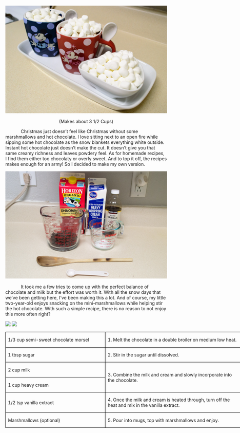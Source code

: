 ![](assets/images/2015/12/20151111-DSC_4779.jpg)
<p align=center style='text-align:center'><span>(Makes about 3 1/2 Cups)</span></p>

<p style='text-indent:.5in'><span>Christmas
just doesn’t feel like Christmas without some marshmallows and hot chocolate. I
love sitting next to an open fire while sipping some hot chocolate as the snow
blankets everything white outside. Instant hot chocolate just doesn’t make the
cut. It doesn’t give you that same creamy richness and leaves powdery feel. As
for homemade recipes, I find them either too chocolaty or overly sweet. And to
top it off, the recipes makes enough for an army! So I decided to make my own
version.</span></p>

![](assets/images/2015/12/20151111-DSC_4763.jpg)

<p style='text-indent:.5in'><span>It
took me a few tries to come up with the perfect balance of chocolate and milk
but the effort was worth it. With all the snow days that we’ve been getting
here, I’ve been making this a lot. And of course, my little two-year-old enjoys
snacking on the mini-marshmallows while helping stir the hot chocolate. With
such a simple recipe, there is no reason to not enjoy this more often right?</span></p>

![](assets/images/2015/12/20151111-DSC_4769.jpg)
![](assets/images/2015/12/20151111-DSC_4772.jpg)

<table border=1 cellspacing=0 cellpadding=0 width=552
 style='width:551.75pt;border-collapse:collapse;border:none'>
 <tr style='height:34.65pt'>
  <td width=231 style='width:231.25pt;border:solid windowtext 1.0pt;padding:
  0in 5.4pt 0in 5.4pt;height:34.65pt'>
  <p><span>1/3 cup semi-sweet
  chocolate morsel</span></p>
  </td>
  <td width=321 style='width:320.5pt;border:solid windowtext 1.0pt;border-left:
  none;padding:0in 5.4pt 0in 5.4pt;height:34.65pt'>
  <p><span>1. Melt the chocolate in a
  double broiler on medium low heat.</span></p>
  </td>
 </tr>
 <tr style='height:34.45pt'>
  <td width=231 style='width:231.25pt;border:solid windowtext 1.0pt;border-top:
  none;padding:0in 5.4pt 0in 5.4pt;height:34.45pt'>
  <p><span>1 tbsp sugar</span></p>
  </td>
  <td width=321 style='width:320.5pt;border-top:none;border-left:none;
  border-bottom:solid windowtext 1.0pt;border-right:solid windowtext 1.0pt;
  padding:0in 5.4pt 0in 5.4pt;height:34.45pt'>
  <p><span>2. Stir in the sugar until
  dissolved.</span></p>
  </td>
 </tr>
 <tr style='height:34.45pt'>
  <td width=231 style='width:231.25pt;border:solid windowtext 1.0pt;border-top:
  none;padding:0in 5.4pt 0in 5.4pt;height:34.45pt'>
  <p><span>2 cup milk</span></p>
  </td>
  <td width=321 rowspan=2 style='width:320.5pt;border-top:none;border-left:
  none;border-bottom:solid windowtext 1.0pt;border-right:solid windowtext 1.0pt;
  padding:0in 5.4pt 0in 5.4pt;height:34.45pt'>
  <p><span>3. Combine the milk and
  cream and slowly incorporate into the chocolate.</span></p>
  </td>
 </tr>
 <tr style='height:34.45pt'>
  <td width=231 style='width:231.25pt;border:solid windowtext 1.0pt;border-top:
  none;padding:0in 5.4pt 0in 5.4pt;height:34.45pt'>
  <p><span>1 cup heavy cream</span></p>
  </td>
 </tr>
 <tr style='height:34.45pt'>
  <td width=231 style='width:231.25pt;border:solid windowtext 1.0pt;border-top:
  none;padding:0in 5.4pt 0in 5.4pt;height:34.45pt'>
  <p><span>1/2 tsp vanilla extract</span></p>
  </td>
  <td width=321 style='width:320.5pt;border-top:none;border-left:none;
  border-bottom:solid windowtext 1.0pt;border-right:solid windowtext 1.0pt;
  padding:0in 5.4pt 0in 5.4pt;height:34.45pt'>
  <p><span>4. Once the milk and cream
  is heated through, turn off the heat and mix in the vanilla extract.</span></p>
  </td>
 </tr>
 <tr style='height:34.45pt'>
  <td width=231 style='width:231.25pt;border:solid windowtext 1.0pt;border-top:
  none;padding:0in 5.4pt 0in 5.4pt;height:34.45pt'>
  <p><span>Marshmallows (optional)</span></p>
  </td>
  <td width=321 style='width:320.5pt;border-top:none;border-left:none;
  border-bottom:solid windowtext 1.0pt;border-right:solid windowtext 1.0pt;
  padding:0in 5.4pt 0in 5.4pt;height:34.45pt'>
  <p><span>5. Pour into mugs, top
  with marshmallows and enjoy.</span></p>
  </td>
 </tr>
</table>